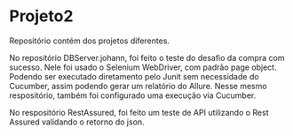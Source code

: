 # Projeto2

Repositório contém dos projetos diferentes.

No repositório DBServer.johann, foi feito o teste do desafio da compra com sucesso. Nele foi usado o Selenium WebDriver, com padrão page object. Podendo ser executado diretamento pelo Junit sem necessidade do Cucumber, assim podendo gerar um relatório do Allure.
Nesse mesmo respositório, também foi configurado uma execução via Cucumber.

No respositório RestAssured, foi feito um teste de API utilizando o Rest Assured validando o retorno do json.
